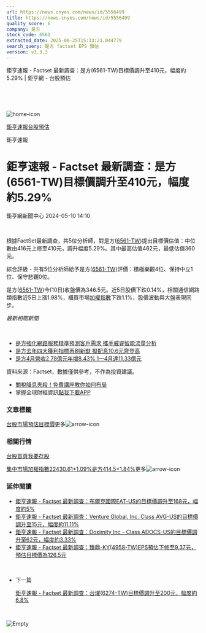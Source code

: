 ```yaml
---
url: https://news.cnyes.com/news/id/5556499
title: https://news.cnyes.com/news/id/5556499
quality_score: 6
company: 是方
stock_code: 6561
extracted_date: 2025-06-25T15:33:21.044779
search_query: 是方 factset EPS 預估
version: v3.3.3
---
```


鉅亨速報 - Factset 最新調查：是方(6561-TW)目標價調升至410元，幅度約5.29% | 鉅亨網 - 台股預估

‌

‌

![home-icon](/assets/icons/breadCrumb/symbol-icon-home.svg)

[鉅亨速報](/news/cat/anue_live)[台股預估](/news/cat/tw_forecast)

鉅亨速報

# 鉅亨速報 - Factset 最新調查：是方(6561-TW)目標價調升至410元，幅度約5.29%

鉅亨網新聞中心 2024-05-10 14:10

‌

根據FactSet最新調查，共5位分析師，對是方([6561-TW](https://www.cnyes.com/twstock/6561))提出目標價估值：中位數由416元上修至410元，調升幅度5.29%。其中最高估值462元，最低估值360元。

綜合評級 - 共有5位分析師給予是方([6561-TW](https://www.cnyes.com/twstock/6561))評價：積極樂觀4位、保持中立1位、保守悲觀0位。

是方([6561-TW](https://www.cnyes.com/twstock/6561))今(10日)收盤價為346.5元。近5日股價下跌0.14%，相關通信網路類指數近5日上漲1.98%，櫃買市場[加權指數](https://invest.cnyes.com/index/TWS/TSE01)下跌1.1%，股價波動與大盤表現同步。

*最新相關新聞*

‌

* [是方強化網路服務精準預測客戶需求 攜手威睿智能流量分析](https://news.cnyes.com/news/id/5469571)
* [是方去年四大獲利指標再刷新猷 擬配息10.6元齊登高](https://news.cnyes.com/news/id/5455581)
* [是方4月營收2.78億元年增8.43% 1—4月達11.33億元](https://news.cnyes.com/news/id/5547625)

資料來源：Factset，數據僅供參考，不作為投資建議。

* [關稅降息夾殺！免費講座教你如何布局](https://www.rsc.com.tw/Cnyes_RSC/SeminarBooking2025InvestmentOutlook.aspx?utm_source=anue&utm_medium=usstocks_end)
* 掌握全球財經資訊[點我下載APP](http://www.cnyes.com/app/?utm_source=mweb&utm_medium=HamMenuBanner&utm_campaign=fixed&utm_content=entr)

### 文章標籤

[台股](https://news.cnyes.com/tag/台股 "台股")[市場預估](https://news.cnyes.com/tag/市場預估 "市場預估")[目標價](https://news.cnyes.com/tag/目標價 "目標價")更多![arrow-icon](/assets/icons/arrows/arrow-down.svg)

### 相關行情

[台股首頁](https://www.cnyes.com/twstock)[我要存股](https://supr.link/8OHaU)

[集中市場加權指數22430.61+1.09%](https://invest.cnyes.com/index/TWS/TSE01)[是方414.5+1.84%](https://www.cnyes.com/twstock/6561)更多![arrow-icon](/assets/icons/arrows/arrow-down.svg)

### 延伸閱讀

* [鉅亨速報 - Factset 最新調查：布爾克國際EAT-US的目標價調升至168元，幅度約5%](/news/id/6038573)
* [鉅亨速報 - Factset 最新調查：Venture Global, Inc. Class AVG-US的目標價調升至15元，幅度約11.11%](/news/id/6038571)
* [鉅亨速報 - Factset 最新調查：Doximity Inc - Class ADOCS-US的目標價調升至62元，幅度約3.33%](/news/id/6038570)
* [鉅亨速報 - Factset 最新調查：臻鼎-KY(4958-TW)EPS預估下修至9.37元，預估目標價為126.5元](/news/id/6038560)

‌

* 下一篇

  [鉅亨速報 - Factset 最新調查：台燿(6274-TW)目標價調升至200元，幅度約6.8%](/news/id/5553122)

‌

![Empty](/assets/icons/skeleton/empty-image.svg)

‌